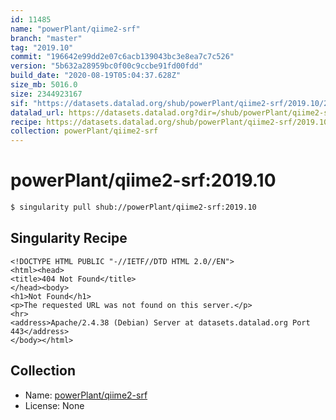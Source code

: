 ```yaml
---
id: 11485
name: "powerPlant/qiime2-srf"
branch: "master"
tag: "2019.10"
commit: "196642e99dd2e07c6acb139043bc3e8ea7c7c526"
version: "5b632a28959bc0f00c9ccbe91fd00fdd"
build_date: "2020-08-19T05:04:37.628Z"
size_mb: 5016.0
size: 2344923167
sif: "https://datasets.datalad.org/shub/powerPlant/qiime2-srf/2019.10/2020-08-19-196642e9-5b632a28/5b632a28959bc0f00c9ccbe91fd00fdd.sif"
datalad_url: https://datasets.datalad.org?dir=/shub/powerPlant/qiime2-srf/2019.10/2020-08-19-196642e9-5b632a28/
recipe: https://datasets.datalad.org/shub/powerPlant/qiime2-srf/2019.10/2020-08-19-196642e9-5b632a28/Singularity
collection: powerPlant/qiime2-srf
---
```


# powerPlant/qiime2-srf:2019.10

```bash
$ singularity pull shub://powerPlant/qiime2-srf:2019.10
```

## Singularity Recipe

```singularity
<!DOCTYPE HTML PUBLIC "-//IETF//DTD HTML 2.0//EN">
<html><head>
<title>404 Not Found</title>
</head><body>
<h1>Not Found</h1>
<p>The requested URL was not found on this server.</p>
<hr>
<address>Apache/2.4.38 (Debian) Server at datasets.datalad.org Port 443</address>
</body></html>
```

## Collection

 - Name: [powerPlant/qiime2-srf](https://github.com/powerPlant/qiime2-srf)
 - License: None

